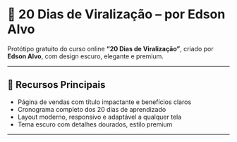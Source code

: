 # 🧠 20 Dias de Viralização – por Edson Alvo

Protótipo gratuito do curso online **“20 Dias de Viralização”**, criado por **Edson Alvo**, com design escuro, elegante e premium.

---

## 🌟 Recursos Principais
- Página de vendas com título impactante e benefícios claros  
- Cronograma completo dos 20 dias de aprendizado  
- Layout moderno, responsivo e adaptável a qualquer tela  
- Tema escuro com detalhes dourados, estilo premium  

---
